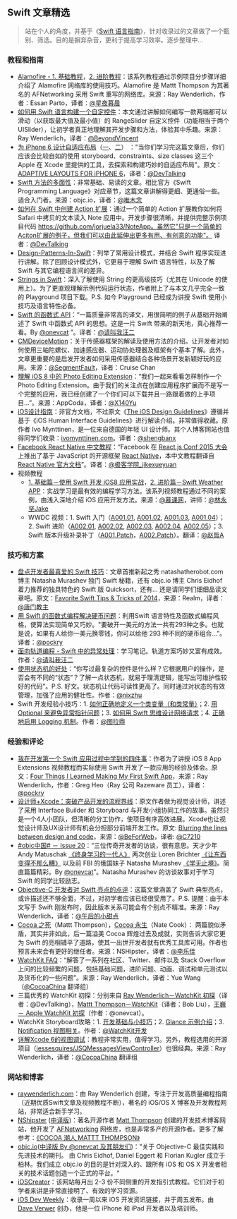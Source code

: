 ## Swift 文章精选
>站在个人的角度，并基于《[Swift 语言指南](https://github.com/ipader/SwiftGuide)》，针对收录过的文章做了一个甄别、筛选。目的是摒弃杂音，更利于提高学习效率。逐步整理中...

### 教程和指南
* [Alamofire - 1. 基础教程](http://www.jianshu.com/p/f1208b5e42d9)，[2. 进阶教程](http://www.jianshu.com/p/30599f64a09c)：该系列教程通过示例项目分步骤详细介绍了 Alamofire 网络库的使用技巧。Alamofire 是 Mattt Thompson 为其著名的 AFNetworking 采用 Swift 重写的网络库。来源：Ray Wenderlich，作者：Essan Parto，译者：[@星夜暮晨](http://weibo.com/u/3227937731)
* [如何用 Swift 语言构建一个自定控件](http://beyondvincent.com/2014/08/28/2014-08-27-How-To-Make-a-Custom-Control-in-Swift/)：本文通过讲解如何编写一款两端都可以滑动（以获取最大值及最小值）的 RangeSlider 自定义控件（功能相当于两个 UISlider），让初学者真正地理解其开发步骤和方法，体验其中乐趣。来源：Ray Wenderlich，译者：[@BeyondVincent](http://weibo.com/beyondvincent)
* [为 iPhone 6 设计自适应布局](http://www.devtalking.com/articles/adaptive-layout-for-iphone6-1/)（[一](http://www.devtalking.com/articles/adaptive-layout-for-iphone6-1/)、[二](http://www.devtalking.com/articles/adaptive-layout-for-iphone6-2/)） ："当你们学习完这篇文章后，你们应该会比较自如的使用 storyboard、constraints、size classes 这三个 Apple 在 Xcode 里提供的工具，去探索和构建巧妙的自适应布局"。原文：[ADAPTIVE LAYOUTS FOR iPHONE 6](http://mathewsanders.com/designing-adaptive-layouts-for-iphone-6-plus/)，译者：[@DevTalking](http://weibo.com/jacefu) 
* [Swift 方法的多面性](http://objccn.io/issue-16-3/)：非常基础、易读的文章。相比官方《Swift Programming Language》对应章节，这篇文章讲解得更细、更通俗一些。适合入门者。来源：objc.io，译者：[@唯木念](http://weibo.com/u/1709283185)
* [如何在 Swift 中创建 Action 扩展](http://www.devtalking.com/articles/how-to-create-action-extension/)：通过一个简单的 Action 扩展教你如何将 Safari 中拷贝的文本读入 Note 应用中。开发步骤很清晰，并提供完整示例项目代码 https://github.com/jorjuela33/NoteApp。虽然它"只是一个简单的Aciton扩展的例子，但我们可以由此延伸出更多有用、有创意的功能"。 译者：[@DevTalking](http://weibo.com/jacefu)
* [Design-Patterns-In-Swift](https://github.com/ochococo/Design-Patterns-In-Swift)：列举了常用设计模式，并结合 Swift 程序实现进行讲解。除了回顾设计模式外，它更易于理解 Swift 语言特性，以及了解 Swift 与其它编程语言间的差异。
* [Strings in Swift](http://oleb.net/blog/2014/07/swift-strings/)：深入了解使用 String 的更高级技巧（尤其在 Unicode 的使用上）。为了更直观理解示例代码运行状态，作者附上了与本文几乎完全一致的 Playground 项目下载。P.S. 如今 Playground 已经成为讲授 Swift 使用小技巧及语言特性必备。
* [Swift 的函数式 API](http://objccn.io/issue-16-4/)：“一篇质量非常高的译文，用很简明的例子从基础开始阐述了 Swift 中函数式 API 的思想。这是一片 Swift 带来的新天地，真心推荐一看。By [@onevcat](http://weibo.com/onevcat) ”。译者：[@请叫我汪二](http://weibo.com/small1030light)
* [CMDevice​Motion](http://segmentfault.com/a/1190000002400742)：关于传感器框架的解读及使用方法的介绍。让开发者对如何使用三轴陀螺仪、加速感应器、运动协处理器及框架有个基本了解。此外，文章更重要的是启发开发者如何采用传感器结合各种场景开发新颖好玩的应用。来源：[@SegmentFault](http://weibo.com/segmentfault)，译者：Cruise Chan
* [理解 iOS 8 中的 Photo Editing Extension](http://www.cocoachina.com/ios/20150122/10978.html)：“我们一起来看看怎样制作一个 Photo Editing Extension。由于我们的关注点在创建应用程序扩展而不是写一个完整的应用，我已经创建了一个你们可以下载并且一路跟着做的上手项目...”。来源：AppCoda，译者：[@X140Yu](http://weibo.com/272255634)
* [iOS设计指南](http://www.ui.cn/project.php?id=32167)：非官方文档，不过原文《[The iOS 
Design Guidelines](http://iosdesign.ivomynttinen.com/)》遵循并基于《iOS Human Interface Guidelines》进行解读介绍。非常值得收藏。原作者 Ivo Mynttinen，是一位来自德国的年轻 UI 设计师。其个人博客网站也值得同学们收录：[ivomynttinen.com](http://ivomynttinen.com)。译者：[@shengbanx](http://weibo.com/banxing1)
* [Facebook React Native 中文教程](http://wiki.jikexueyuan.com/project/react-native/)：“Facebook 在 [React.js Conf 2015 大会](http://conf.reactjs.com/)上推出了基于 JavaScript 的开源框架 [React Native](http://facebook.github.io/react-native/)，本中文教程翻译自 [React Native 官方文档](http://facebook.github.io/react-native/docs/getting-started.html)”。译者：[@极客学院_jikexueyuan](http://weibo.com/jikexueyuan)
* 视频教程
	* [1. 基础篇－使用 Swift 开发 iOS8 应用实战](http://www.imooc.com/view/173)，[2. 进阶篇－Swift Weather APP](http://www.imooc.com/view/149)：实战学习是最有效的编程学习方法。该系列视频教程通过不同的案例，由浅入深地介绍 iOS 应用开发方法。来源：[@慕课网](http://weibo.com/mukewang)，讲师：[@林永坚Jake](http://weibo.com/yongjianlin)
	*  WWDC 视频：1. Swift 入门（[A001.01](http://v.youku.com/v_show/id_XNzI1MTQ5NzYw.html), [A001.02](http://v.youku.com/v_show/id_XNzI1MTU2OTU2.html), [A001.03](http://v.youku.com/v_show/id_XNzI4MDE5ODYw.html), [A001.04](http://v.youku.com/v_show/id_XNzMxODgxNDM2.html)）；2. Swift 进阶（[A002.01](http://v.youku.com/v_show/id_XNzM4NTAwNzk2.html), [A002.02](http://v.youku.com/v_show/id_XNzQ1NDQzNzYw.html), [A002.03](http://v.youku.com/v_show/id_XNzUyNzA2NDYw.html), [A002.04](http://v.youku.com/v_show/id_XNzU5MjA5Mzgw.html?f=22519841), [A002.05](http://v.youku.com/v_show/id_XNzU5MjE5MjI4.html?f=22519841)）；3. Swift 版本升级补录补丁（[A001.Patch](http://v.youku.com/v_show/id_XNzg1MTM2NDEy.html?f=22361976)，[A002.Patch](http://v.youku.com/v_show/id_XNzg1MTQ2MDY0.html?f=22519841)）。翻译：[@赵哲A](http://weibo.com/zhaozhecleric)
 
### 技巧和方案
* [盘点开发者最喜爱的 Swift 技巧](http://www.csdn.net/article/2014-12-25/2823312-favorite-swift-tips-and-tricks)：文章首推新起之秀 natashatherobot.com 博主 Natasha Murashev 独门 Swift 秘籍，还有 objc.io 博主 Chris Eidhof 着力推荐的独具特色的 Swift 版 Quicksort，还有... 还是请同学们细细品读文章吧。原文：[Favorite Swift Tips & Tricks of 2014](http://realm.io/news/favorite-swift-tips-and-tricks-of-2014/)，来源：Realm，译者：[@唐门教主](http://weibo.com/u/2019731997)
* [用 Swift 的函数式编程解决硬币问题](http://idlelife.org/archives/896)：利用Swift 语言特性及函数式编程风格，使算法实现简单又巧妙。"要破开一美元的方法一共有293种之多。也就是说，如果有人给你一美元换零钱，你可以给他 293 种不同的硬币组合...”。译者：[@pockry](http://weibo.com/pockry)
* [面向轨道编程 - Swift 中的异常处理](http://blog.callmewhy.com/2015/04/20/error-handling-in-swift/)：学习笔记。轨道方案巧妙又富有成效。作者：[@请叫我汪二](http://weibo.com/small1030light)
* [使用状态机的好处](https://github.com/nixzhu/dev-blog/blob/master/2015-04-23-state-machine.md)：“你写过最复杂的控件是什么样？它根据用户的操作，是否会有不同的“状态”？了解一点状态机，就易于理清逻辑，能写出可维护性较好的代码”。P.S. 好文。状态机让代码可读性更高了。同时通过对状态的有效管理，加强了应用的健壮性。作者：[@nixzhu](http://weibo.com/nixzhu)
* Swift 开发经验小技巧：1. [如何正确地定义一个类变量（和类常量）](http://imtx.me/archives/1916.html)；2. [用 Optional 来避免异常指针问题](http://imtx.me/archives/1920.html)；3. [如何用 Swift 思维设计网络请求](http://imtx.me/archives/1921.html)；4. [正确地启用 Logging 机制](http://imtx.me/archives/1924.html)。作者：[@图拉鼎](http://weibo.com/tualatrix)

### 经验和评论
* [我在开发第一个 Swift 应用过程中学到的四件事](http://idlelife.org/archives/742)：作者为了讲授 iOS 8 App Extensions 视频教程而实际使用 Swift 开发了一款应用的经验及体会。原文：[Four Things I Learned Making My First Swift App](http://www.raywenderlich.com/86278/four-things-learned-making-first-swift-app)，来源：Ray Wenderlich，作者：Greg Heo（Ray 公司 Razeware 员工），译者：[@pockry](http://weibo.com/pockry)
* [设计师+Xcode：突破产品开发的流程界线](http://www.beforweb.com/node/604)：原文作者做为视觉设计师，讲述了采用 Interface Builder 和 Storyboard 与开发小组协同工作的故事。虽然只是一个4人小团队，但清晰的分工协作，使项目有序高效进展。Xcode也让视觉设计师及UX设计师有机会分担部分前端开发工作。原文: [Blurring the lines between design and code](http://ustwo.com/blog/the-billogram-story/)，来源：[@BeForWeb](http://weibo.com/beforweb)，译者: [@C7210](http://weibo.com/c7210) 
* [#objc中国# － Issue 20](http://objccn.io/issue-20/)：“三位传奇开发者的访谈，很有意思。天才少年 Andy Matuschak [《终身学习的一代人》](http://objccn.io/issue-20-1/)  两次创业 Loren Brichter [《让东西变得不那么糟》](http://objccn.io/issue-20-2/) 以及前 FBI 的俄国妹子 Natasha Murashev [《学无止境》](http://objccn.io/issue-20-3/)。简直篇篇精彩。By [@onevcat](http://weibo.com/onevcat)”。Natasha Murashev 的访谈故事对于学习 Swift 的同学比较励志。
* [Objective-C 开发者对 Swift 亮点的点评](http://blog.jobbole.com/71250/)：这篇文章涵盖了 Swift 典型亮点，或许描述还不够全面，不过，对初学者应该已经很受用了。P.S. 提醒：由于本文写于 Swift 刚发布时，因此版本关系可能会有个别点不精准。来源：Ray Wenderlich，译者：[@午后的小甜点](http://weibo.com/u/3178558825)
* [Cocoa 之死](http://nshipster.cn/the-death-of-cocoa/)（Mattt Thompson），[Cocoa 永生](http://nshipster.cn/long-live-cocoa/)（Nate Cook）：
两篇貌似矛盾，其实并非如此，后一篇溢美 Cocoa 辉煌过去及成就，实则告诉大家它更为 Swift 的亮相铺平了道路，使其一出世开发者就有优秀工具库可用。作者也预言未来会有更好的继任者。来源：NSHipster，译者：[@李乐佳](http://weibo.com/leelejia)
* [WatchKit FAQ](http://www.cocoachina.com/ios/20150323/11396.html)：“解答了一系列在社区、Twitter、邮件以及 Stack Overflow 上问的比较频繁的问题，包括基础问题，进阶问题、动画、调试和单元测试以及货币化的一些问题”。来源：Ray Wenderlich，译者：Yue Wang（[@CocoaChina](http://weibo.com/cocoachina) 翻译组）
* 三篇优秀的 WatchKit 初探：分别来自 [Ray Wenderlich－WatchKit 初探](http://www.devtalking.com/articles/watchkit-initial-impressions/)（译者：@DevTalking），[Mattt Thompson－WatchKit](http://nshipster.cn/watchkit/)（译者：Bob Liu），[王巍－ Apple WatchKit 初探](http://onevcat.com/2014/11/watch-kit/)（作者：@onevcat）。
* WatchKit Storyboard攻略：1. [开发基础与小技巧](http://weibo.com/p/1001603783085996013229)；2. [Glance 示例介绍](http://weibo.com/p/1001603787367470257327)；3. [Notification 视图相关](http://weibo.com/p/1001603792803355322322)。作者：[@WatchKit开发](http://weibo.com/twio)
* [详解Xcode 6的视图调试](http://www.cocoachina.com/ios/20150423/11658.html)：教程非常实用，值得学习。另外，教程选用的开源项目（[jessesquires/JSQMessagesViewController](https://github.com/jessesquires/JSQMessagesViewController)）也很经典。来源：Ray Wenderlich，译者：[@CocoaChina](http://weibo.com/cocoachina) 翻译组

### 网站和博客
* [raywenderlich.com](http://www.raywenderlich.com/)：由 Ray Wenderlich 创建，专注于开发高质量编程指南（近期优质Swift文章及视频教程不断），著名的 iOS/OS X 博客及开发教程网站，非常适合新手学习。
* [NShipster](http://nshipster.com/) ([中译版](http://nshipster.cn/))：著名开源作者 [Matt Thompson](https://github.com/mattt) 创建的开发技术博客网站，他开发了 [AFNetworking](https://github.com/afnetworking/afnetworking) 网络库，也是非常多产的开源作者。更多了解参考：[《COCOA 潮人 MATTT THOMPSON》](http://www.fallhunter.com/p/10709)
* [objc.io](http://objc.io)([中译版 By @onevcat 及其朋友们](http://objccn.io))："关于 Objective-C 最佳实践和先进技术的期刊。 由 Chris Eidhof, Daniel Eggert 和 Florian Kugler 成立于柏林。我们成立 objc.io 的目的是针对深入的、跟所有 iOS 和 OS X 开发者相关的技术话题创造一个正式的平台。“
* [iOSCreator](http://www.ioscreator.com/)：该网站每月出 2-3 份不同侧重的开发指引式教程。它们对于初学者来讲是非常直接明了、有效的学习资源。
* [iOS Dev Weekly](https://iosdevweekly.com/)：收录一周以来 iOS 开发资讯链接，并于周五发布。由 [Dave Verwer](http://www.twitter.com/daveverwer) 创办，他是一位 iPhone 和 iPad 开发者以及培训师。
